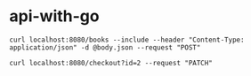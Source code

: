 # api-with-go

`curl localhost:8080/books --include --header "Content-Type: application/json" -d @body.json --request "POST"`

`curl localhost:8080/checkout?id=2 --request "PATCH"`